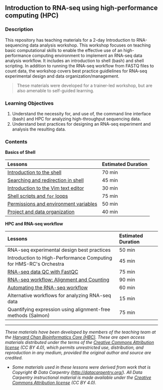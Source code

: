 ## Introduction to RNA-seq using high-performance computing (HPC)

### Description

This repository has teaching materials for a 2-day Introduction to RNA-sequencing data analysis workshop. This workshop focuses on teaching basic computational skills to enable the effective use of an high-performance computing environment to implement an RNA-seq data analysis workflow. It includes an introduction to shell (bash) and shell scripting. In addition to running the RNA-seq workflow from FASTQ files to count data, the workshop covers best practice guidlelines for RNA-seq experimental design and data organization/management.

> These materials were developed for a trainer-led workshop, but are also amenable to self-guided learning.

### Learning Objectives

1.	Understand the necessity for, and use of, the command line interface (bash) and HPC for analyzing high-throughput sequencing data.
2.	Understand best practices for designing an RNA-seq experiment and analysis the resulting data.


### Contents

**Basics of Shell**

| Lessons            | Estimated Duration |
|:------------------------|:----------|
|[Introduction to the shell](lessons/01_the_filesystem.md) | 70 min |
|[Searching and redirection in shell](lessons/02_searching_files.md) | 45 min |
|[Introduction to the Vim text editor ](lessons/03_vim.md) | 30 min |
|[Shell scripts and `for` loops](lessons/04_loops_and_scripts.md) | 75 min |
|[Permissions and environment variables](lessons/05_permissions_and_environment_variables.md) | 50 min |
|[Project and data organization](lessons/06_data_organization.md) | 40 min |

**HPC and RNA-seq workflow**

| Lessons            | Estimated Duration |
|:------------------------|:----------|
| RNA-seq experimental design best practices | 50 min |
| Introduction to High-Performance Computing for HMS-RC's Orchestra | 45 min |
| [RNA-seq data QC with FastQC](lessons/07_assessing_quality.md) | 75 min |
| [RNA-seq workflow: Alignment and Counting](lessons/08_rnaseq_workflow.md) | 90 min |
| [Automating the RNA-seq workflow](lessons/09_automating_workflow.md) | 60 min |
| Alternative workflows for analyzing RNA-seq data | 15 min |
| Quantifying expression using alignment-free methods (Salmon) | 75 min |

***
*These materials have been developed by members of the teaching team at the [Harvard Chan Bioinformatics Core (HBC)](http://bioinformatics.sph.harvard.edu/). These are open access materials distributed under the terms of the [Creative Commons Attribution license](https://creativecommons.org/licenses/by/4.0/) (CC BY 4.0), which permits unrestricted use, distribution, and reproduction in any medium, provided the original author and source are credited.*

* *Some materials used in these lessons were derived from work that is Copyright © Data Carpentry (http://datacarpentry.org/). 
All Data Carpentry instructional material is made available under the [Creative Commons Attribution license](https://creativecommons.org/licenses/by/4.0/) (CC BY 4.0).*
